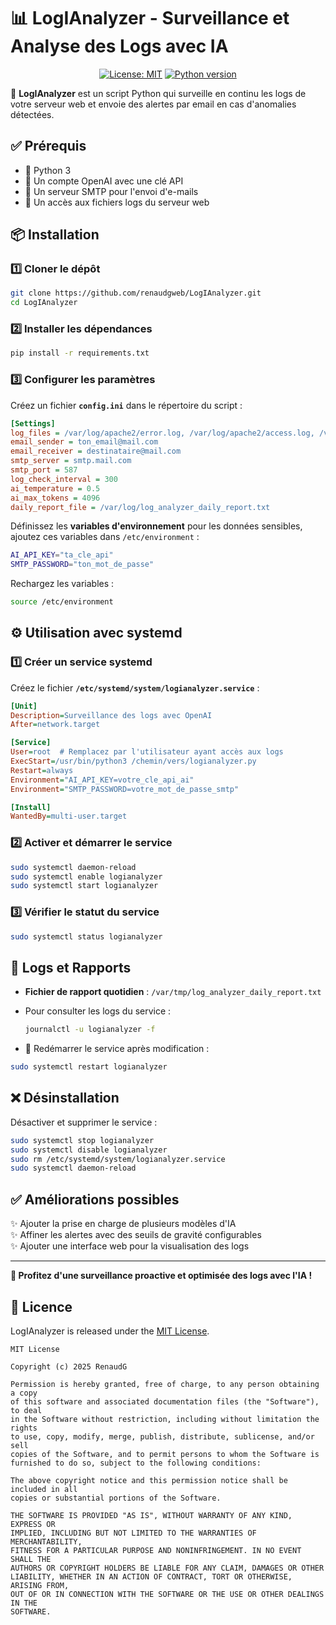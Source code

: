 # 📊 LogIAnalyzer - Surveillance et Analyse des Logs avec IA

<p align="center">
  <a href="https://github.com/renaudgweb/LogIAnalyzer/blob/main/LICENSE"><img src="https://img.shields.io/badge/License-MIT-blue.svg" alt="License: MIT"></a>
  <a href="https://www.python.org/downloads/"><img src="https://img.shields.io/badge/python-3.10+-blue.svg" alt="Python version"></a>
</p>

🚀 **LogIAnalyzer** est un script Python qui surveille en continu les logs de votre serveur web et envoie des alertes par email en cas d'anomalies détectées.

## ✅ Prérequis
- 🐍 Python 3
- 🔑 Un compte OpenAI avec une clé API
- 📧 Un serveur SMTP pour l'envoi d'e-mails
- 📂 Un accès aux fichiers logs du serveur web

## 📦 Installation

### 1️⃣ Cloner le dépôt
```bash
git clone https://github.com/renaudgweb/LogIAnalyzer.git
cd LogIAnalyzer
```

### 2️⃣ Installer les dépendances
```bash
pip install -r requirements.txt
```

### 3️⃣ Configurer les paramètres
Créez un fichier **`config.ini`** dans le répertoire du script :
```ini
[Settings]
log_files = /var/log/apache2/error.log, /var/log/apache2/access.log, /var/log/auth.log
email_sender = ton_email@mail.com
email_receiver = destinataire@mail.com
smtp_server = smtp.mail.com
smtp_port = 587
log_check_interval = 300
ai_temperature = 0.5
ai_max_tokens = 4096
daily_report_file = /var/log/log_analyzer_daily_report.txt
```

Définissez les **variables d'environnement** pour les données sensibles, ajoutez ces variables dans `/etc/environment` :
```bash
AI_API_KEY="ta_cle_api"
SMTP_PASSWORD="ton_mot_de_passe"
```
Rechargez les variables :
```bash
source /etc/environment
```

## ⚙️ Utilisation avec systemd

### 1️⃣ Créer un service systemd
Créez le fichier **`/etc/systemd/system/logianalyzer.service`** :
```ini
[Unit]
Description=Surveillance des logs avec OpenAI
After=network.target

[Service]
User=root  # Remplacez par l'utilisateur ayant accès aux logs
ExecStart=/usr/bin/python3 /chemin/vers/logianalyzer.py
Restart=always
Environment="AI_API_KEY=votre_cle_api_ai"
Environment="SMTP_PASSWORD=votre_mot_de_passe_smtp"

[Install]
WantedBy=multi-user.target
```

### 2️⃣ Activer et démarrer le service
```bash
sudo systemctl daemon-reload
sudo systemctl enable logianalyzer
sudo systemctl start logianalyzer
```

### 3️⃣ Vérifier le statut du service
```bash
sudo systemctl status logianalyzer
```

## 📜 Logs et Rapports
- **Fichier de rapport quotidien** : `/var/tmp/log_analyzer_daily_report.txt`
- Pour consulter les logs du service :
  ```bash
  journalctl -u logianalyzer -f
  ```

- 🔄 Redémarrer le service après modification :
```bash
sudo systemctl restart logianalyzer
```

## ❌ Désinstallation
Désactiver et supprimer le service :
```bash
sudo systemctl stop logianalyzer
sudo systemctl disable logianalyzer
sudo rm /etc/systemd/system/logianalyzer.service
sudo systemctl daemon-reload
```

## ✅ Améliorations possibles
✨ Ajouter la prise en charge de plusieurs modèles d'IA  
✨ Affiner les alertes avec des seuils de gravité configurables  
✨ Ajouter une interface web pour la visualisation des logs  

---
**🚀 Profitez d'une surveillance proactive et optimisée des logs avec l'IA !**

## 📜 Licence

LogIAnalyzer is released under the [MIT License](LICENSE).

```
MIT License

Copyright (c) 2025 RenaudG

Permission is hereby granted, free of charge, to any person obtaining a copy
of this software and associated documentation files (the "Software"), to deal
in the Software without restriction, including without limitation the rights
to use, copy, modify, merge, publish, distribute, sublicense, and/or sell
copies of the Software, and to permit persons to whom the Software is
furnished to do so, subject to the following conditions:

The above copyright notice and this permission notice shall be included in all
copies or substantial portions of the Software.

THE SOFTWARE IS PROVIDED "AS IS", WITHOUT WARRANTY OF ANY KIND, EXPRESS OR
IMPLIED, INCLUDING BUT NOT LIMITED TO THE WARRANTIES OF MERCHANTABILITY,
FITNESS FOR A PARTICULAR PURPOSE AND NONINFRINGEMENT. IN NO EVENT SHALL THE
AUTHORS OR COPYRIGHT HOLDERS BE LIABLE FOR ANY CLAIM, DAMAGES OR OTHER
LIABILITY, WHETHER IN AN ACTION OF CONTRACT, TORT OR OTHERWISE, ARISING FROM,
OUT OF OR IN CONNECTION WITH THE SOFTWARE OR THE USE OR OTHER DEALINGS IN THE
SOFTWARE.
```
